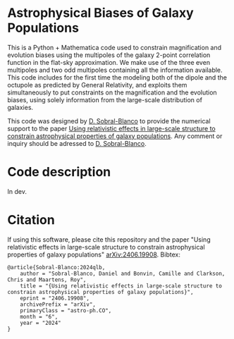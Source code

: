 # Astrophysical Biases of Galaxy Populations

This is a Python + Mathematica code used to constrain magnification and evolution biases using the multipoles of the galaxy 2-point correlation function in the flat-sky approximation. We make use of the three even multipoles and two odd multipoles containing all the information available. This code includes for the first time the modeling both of the dipole and the octupole as predicted by General Relativity, and exploits them simultaneously to put constraints on the magnification and the evolution biases, using solely information from the large-scale distribution of galaxies. 

This code was designed by [D. Sobral-Blanco](https://github.com/dasobral) to provide the numerical support to the paper [Using relativistic effects in large-scale structure to constrain astrophysical properties of galaxy populations](https://arxiv.org/abs/2406.19908). Any comment or inquiry should be adressed to [D. Sobral-Blanco](https://github.com/dasobral).

# Code description

In dev.

# Citation

If using this software, please cite this repository and the paper "Using relativistic effects in large-scale structure to constrain astrophysical properties of galaxy populations" [ 	arXiv:2406.19908](https://arxiv.org/abs/2406.19908). Bibtex:

```
@article{Sobral-Blanco:2024qlb,
    author = "Sobral-Blanco, Daniel and Bonvin, Camille and Clarkson, Chris and Maartens, Roy",
    title = "{Using relativistic effects in large-scale structure to constrain astrophysical properties of galaxy populations}",
    eprint = "2406.19908",
    archivePrefix = "arXiv",
    primaryClass = "astro-ph.CO",
    month = "6",
    year = "2024"
}
```
